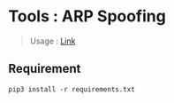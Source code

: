 # Tools : ARP Spoofing
> Usage : [Link](https://curious-lucifer.netlify.app/web/lan/arp/)

## Requirement

```shell
pip3 install -r requirements.txt
```


